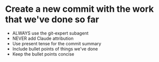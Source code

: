# Create a new commit with the work that we've done so far

- ALWAYS use the git-expert subagent
- NEVER add Claude attribution
- Use present tense for the commit summary
- Include bullet points of things we've done
- Keep the bullet points concise
